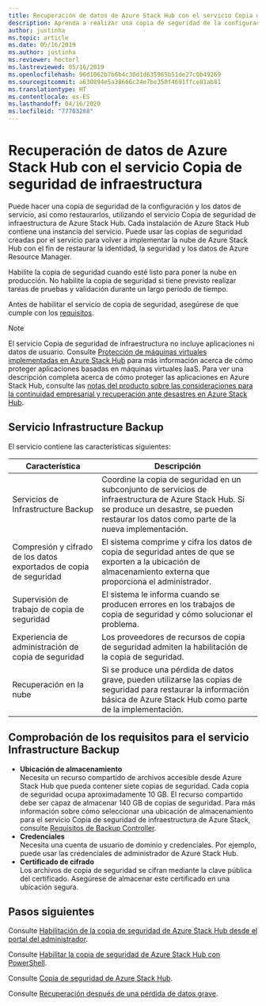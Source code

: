 ```yaml
---
title: Recuperación de datos de Azure Stack Hub con el servicio Copia de seguridad de infraestructura
description: Aprenda a realizar una copia de seguridad de la configuración y los datos de servicio de Azure Stack Hub, así como a restaurarlos, con el servicio Copia de seguridad de infraestructura.
author: justinha
ms.topic: article
ms.date: 05/16/2019
ms.author: justinha
ms.reviewer: hectorl
ms.lastreviewed: 05/16/2019
ms.openlocfilehash: 96d1062b7b6b4c30d1d635965b51de27c0b49269
ms.sourcegitcommit: a630894e5a38666c24e7be350f4691ffce81ab81
ms.translationtype: HT
ms.contentlocale: es-ES
ms.lasthandoff: 04/16/2020
ms.locfileid: "77703288"
---
```

# <a name="recover-data-in-azure-stack-hub-with-the-infrastructure-backup-service"></a>Recuperación de datos de Azure Stack Hub con el servicio Copia de seguridad de infraestructura

Puede hacer una copia de seguridad de la configuración y los datos de servicio, así como restaurarlos, utilizando el servicio Copia de seguridad de infraestructura de Azure Stack Hub. Cada instalación de Azure Stack Hub contiene una instancia del servicio. Puede usar las copias de seguridad creadas por el servicio para volver a implementar la nube de Azure Stack Hub con el fin de restaurar la identidad, la seguridad y los datos de Azure Resource Manager.

Habilite la copia de seguridad cuando esté listo para poner la nube en producción. No habilite la copia de seguridad si tiene previsto realizar tareas de pruebas y validación durante un largo período de tiempo.

Antes de habilitar el servicio de copia de seguridad, asegúrese de que cumple con los [requisitos](#verify-requirements-for-the-infrastructure-backup-service).

> [!Note]  
> El servicio Copia de seguridad de infraestructura no incluye aplicaciones ni datos de usuario. Consulte [Protección de máquinas virtuales implementadas en Azure Stack Hub](../user/azure-stack-manage-vm-protect.md) para más información acerca de cómo proteger aplicaciones basadas en máquinas virtuales IaaS. Para ver una descripción completa acerca de cómo proteger las aplicaciones en Azure Stack Hub, consulte las [notas del producto sobre las consideraciones para la continuidad empresarial y recuperación ante desastres en Azure Stack Hub](https://aka.ms/azurestackbcdrconsiderationswp).

## <a name="the-infrastructure-backup-service"></a>Servicio Infrastructure Backup

El servicio contiene las características siguientes:

| Característica                                            | Descripción                                                                                                                                                |
|----------------------------------------------------|------------------------------------------------------------------------------------------------------------------------------------------------------------|
| Servicios de Infrastructure Backup                     | Coordine la copia de seguridad en un subconjunto de servicios de infraestructura de Azure Stack Hub. Si se produce un desastre, se pueden restaurar los datos como parte de la nueva implementación. |
| Compresión y cifrado de los datos exportados de copia de seguridad | El sistema comprime y cifra los datos de copia de seguridad antes de que se exporten a la ubicación de almacenamiento externa que proporciona el administrador.                |
| Supervisión de trabajo de copia de seguridad                              | El sistema le informa cuando se producen errores en los trabajos de copia de seguridad y cómo solucionar el problema.                                                                                                |
| Experiencia de administración de copia de seguridad                       | Los proveedores de recursos de copia de seguridad admiten la habilitación de la copia de seguridad.                                                                                                                         |
| Recuperación en la nube                                     | Si se produce una pérdida de datos grave, pueden utilizarse las copias de seguridad para restaurar la información básica de Azure Stack Hub como parte de la implementación.                                 |

## <a name="verify-requirements-for-the-infrastructure-backup-service"></a>Comprobación de los requisitos para el servicio Infrastructure Backup

- **Ubicación de almacenamiento**  
  Necesita un recurso compartido de archivos accesible desde Azure Stack Hub que pueda contener siete copias de seguridad. Cada copia de seguridad ocupa aproximadamente 10 GB. El recurso compartido debe ser capaz de almacenar 140 GB de copias de seguridad. Para más información sobre cómo seleccionar una ubicación de almacenamiento para el servicio Copia de seguridad de infraestructura de Azure Stack, consulte [Requisitos de Backup Controller](azure-stack-backup-reference.md#backup-controller-requirements).
- **Credenciales**  
  Necesita una cuenta de usuario de dominio y credenciales. Por ejemplo, puede usar las credenciales de administrador de Azure Stack Hub.
- **Certificado de cifrado**  
  Los archivos de copia de seguridad se cifran mediante la clave pública del certificado. Asegúrese de almacenar este certificado en una ubicación segura. 


## <a name="next-steps"></a>Pasos siguientes

Consulte [Habilitación de la copia de seguridad de Azure Stack Hub desde el portal del administrador](azure-stack-backup-enable-backup-console.md).

Consulte [Habilitar la copia de seguridad de Azure Stack Hub con PowerShell](azure-stack-backup-enable-backup-powershell.md).

Consulte [Copia de seguridad de Azure Stack Hub](azure-stack-backup-back-up-azure-stack.md).

Consulte [Recuperación después de una pérdida de datos grave](azure-stack-backup-recover-data.md).
